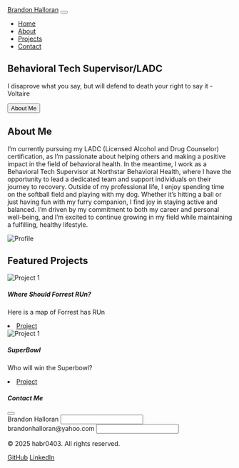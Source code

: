 
<html lang="en">
<head>
    <meta charset="UTF-8">
    <meta name="viewport" content="width=device-width, initial-scale=1.0">
    <link href="https://cdn.jsdelivr.net/npm/bootstrap@5.3.2/dist/css/bootstrap.min.css" rel="stylesheet">
    <link href="style.css" rel="stylesheet">
</head>
<body>
    <nav class="navbar navbar-expand-lg navbar-dark bg-dark fixed-top">
        <div class="container">
            <a class="navbar-brand" href="#">Brandon Halloran</a>
            <button class="navbar-toggler" type="button" data-bs-toggle="collapse" data-bs-target="#navbarNav">
                <span class="navbar-toggler-icon"></span>
            </button>
            <div class="collapse navbar-collapse" id="navbarNav">
                <ul class="navbar-nav ms-auto">
                    <li class="nav-item"><a class="nav-link" href="#home">Home</a></li>
                    <li class="nav-item"><a class="nav-link" href="#about">About</a></li>
                    <li class="nav-item"><a class="nav-link" href="#projects">Projects</a></li>
                    <li class="nav-item"><a class="nav-link" href="#contact">Contact</a></li>
                </ul>
            </div>
        </div>
    </nav>
    <section id="home" class="hero bg-primary text-white py-5 mt-5">
        <div class="container text-center py-5">
            <h1 class="display-4">Behavioral Tech Supervisor/LADC</h1>
            <p class="lead">I disaprove what you say, but will defend to death your right to say it - Voltaire</p>
            <button class="btn btn-light btn-lg" data-bs-toggle="modal" data-bs-target="#contactModal">
                About Me
            </button>
        </div>
    </section>
    <section id="about" class="py-5">
        <div class="container">
            <div class="row align-items-center">
                <div class="col-lg-6">
                    <h2>About Me</h2>
                    <p>I’m currently pursuing my LADC (Licensed Alcohol and Drug Counselor) certification, as I’m passionate about helping others and making a positive impact in the field of behavioral health. In the meantime, I work as a Behavioral Tech Supervisor at Northstar Behavioral Health, where I have the opportunity to lead a dedicated team and support individuals on their journey to recovery.
Outside of my professional life, I enjoy spending time on the softball field and playing with my dog. Whether it’s hitting a ball or just having fun with my furry companion, I find joy in staying active and balanced.
I’m driven by my commitment to both my career and personal well-being, and I’m excited to continue growing in my field while maintaining a fulfilling, healthy lifestyle.</p>
                </div>
                <div class="col-lg-6">
                    <img src="https://a-z-animals.com/media/2021/03/Westiepoo2.jpg" alt="Profile" class="img-fluid rounded">
                </div>
            </div>
        </div>
    </section>
    <section id="projects" class="bg-light py-5">
        <div class="container">
            <h2 class="text-center mb-5">Featured Projects</h2>
            <div class="row g-4">
                <div class="col-md-6 col-lg-4">
                    <div class="card h-100">
                        <img src="https://upload.wikimedia.org/wikipedia/commons/thumb/6/62/Forrest_Gump_running_route.png/800px-Forrest_Gump_running_route.png" class="card-img-top" alt="Project 1">
                        <div class="card-body">
                            <h5 class="card-title">Where Should Forrest RUn?</h5>
                            <p class="card-text">Here is a map of Forrest has RUn</p>
                            <li class="nav-item"><a class="nav-link" href="#home">Project</a></li>
                        </div>
                    </div>
                </div>
                <div class="col-md-6 col-lg-4">
                    <div class="card h-100">
                        <img src="https://upload.wikimedia.org/wikipedia/en/thumb/1/16/Super_Bowl_logo.svg/220px-Super_Bowl_logo.svg.png" class="card-img-top" alt="Project 1">
                        <div class="card-body">
                            <h5 class="card-title">SuperBowl</h5>
                            <p class="card-text">Who will win the Superbowl?</p>
                           <li class="nav-item"><a class="nav-link" href="#home">Project</a></li>
                        </div>
                    </div>
                </div>
            </div>
        </div>
    </section>
    <div class="modal fade" id="contactModal">
        <div class="modal-dialog">
            <div class="modal-content">
                <div class="modal-header">
                    <h5 class="modal-title">Contact Me</h5>
                    <button class="btn-close" data-bs-dismiss="modal"></button>
                </div>
                <div class="modal-body">
                    <form>
                        <div class="mb-3">
                            <label class="form-label">Brandon Halloran</label>
                            <input type="text" class="form-control">
                        </div>
                        <div class="mb-3">
                            <label class="form-label">brandonhalloran@yahoo.com</label>
                            <input type="email" class="form-control">
                        </div>
                        <div class="mb-3">
                        </div>
                    </form>
                </div>
            </div>
        </div>
    </div>
    <footer class="bg-dark text-white py-4">
        <div class="container text-center">
            <p>&copy; 2025 habr0403. All rights reserved.</p>
            <div class="social-links">
                <a href="#" class="text-white mx-2">GitHub</a>
                <a href="#" class="text-white mx-2">LinkedIn</a>
            </div>
        </div>
    </footer>
</body>
</html>
